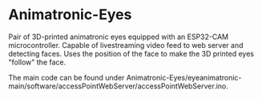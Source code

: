 # Animatronic-Eyes
Pair of 3D-printed animatronic eyes equipped with an ESP32-CAM microcontroller. Capable of livestreaming video feed to web server and detecting faces. Uses the position of the face to make the 3D printed eyes "follow" the face.

The main code can be found under Animatronic-Eyes/eyeanimatronic-main/software/accessPointWebServer/accessPointWebServer.ino.

